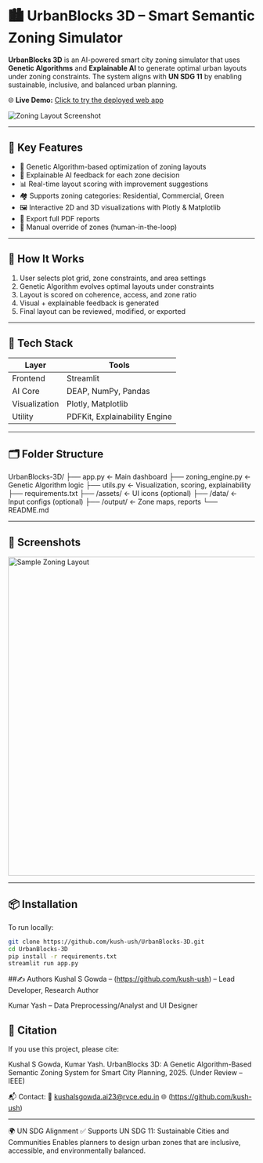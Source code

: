 # 🏙️ UrbanBlocks 3D – Smart Semantic Zoning Simulator

**UrbanBlocks 3D** is an AI-powered smart city zoning simulator that uses **Genetic Algorithms** and **Explainable AI** to generate optimal urban layouts under zoning constraints. The system aligns with **UN SDG 11** by enabling sustainable, inclusive, and balanced urban planning.

🌐 **Live Demo:** [Click to try the deployed web app](https://urbanblocks-3d.streamlit.app/)

![Zoning Layout Screenshot](output/zoning_map.png)

---

## 🚀 Key Features

- 🧬 Genetic Algorithm-based optimization of zoning layouts  
- 🧠 Explainable AI feedback for each zone decision  
- 📊 Real-time layout scoring with improvement suggestions  
- 🏘️ Supports zoning categories: Residential, Commercial, Green  
- 🖼️ Interactive 2D and 3D visualizations with Plotly & Matplotlib  
- 📝 Export full PDF reports  
- 🧩 Manual override of zones (human-in-the-loop)  

---

## 🧠 How It Works

1. User selects plot grid, zone constraints, and area settings  
2. Genetic Algorithm evolves optimal layouts under constraints  
3. Layout is scored on coherence, access, and zone ratio  
4. Visual + explainable feedback is generated  
5. Final layout can be reviewed, modified, or exported  

---

## 🧰 Tech Stack

| Layer        | Tools                          |
|--------------|--------------------------------|
| Frontend     | Streamlit                      |
| AI Core      | DEAP, NumPy, Pandas            |
| Visualization| Plotly, Matplotlib             |
| Utility      | PDFKit, Explainability Engine  |

---

## 🗂️ Folder Structure

UrbanBlocks-3D/
├── app.py ← Main dashboard
├── zoning_engine.py ← Genetic Algorithm logic
├── utils.py ← Visualization, scoring, explainability
├── requirements.txt
├── /assets/ ← UI icons (optional)
├── /data/ ← Input configs (optional)
├── /output/ ← Zone maps, reports
└── README.md



---

## 📸 Screenshots

<img src="output/zoning_map.png" alt="Sample Zoning Layout" width="650"/>


---


## 📦 Installation

To run locally:

```bash
git clone https://github.com/kush-ush/UrbanBlocks-3D.git
cd UrbanBlocks-3D
pip install -r requirements.txt
streamlit run app.py

``` 
##✍️ Authors
Kushal S Gowda – (https://github.com/kush-ush) – Lead Developer, Research Author

Kumar Yash – Data Preprocessing/Analyst and UI Designer

## 📝 Citation
If you use this project, please cite:

Kushal S Gowda, Kumar Yash.
UrbanBlocks 3D: A Genetic Algorithm-Based Semantic Zoning System for Smart City Planning, 2025. (Under Review – IEEE)

📬 Contact:
 📧 kushalsgowda.ai23@rvce.edu.in
 🌐 (https://github.com/kush-ush)

 ---
🌍 UN SDG Alignment
✅ Supports UN SDG 11: Sustainable Cities and Communities
Enables planners to design urban zones that are inclusive, accessible, and environmentally balanced.


